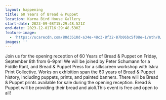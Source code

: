 ```yaml
---
layout: happening
title: 60 Years of Bread & Puppet
location: Karma Bird House Gallery
start-date: 2023-09-08T15:29:48.521Z
end-date: 2023-12-01T16:29:48.530Z
feature-image:
  - 'https://ucarecdn.com/80d3510d-a34e-48c3-8f32-87b06bc5f08e~1/nth/0/'
images: ''
---
```

Join us for the opening reception of 60 Years of Bread & Puppet on Friday, September 8th from 6–9pm! We will be joined by Peter Schumann for a Fiddle Rant, and Bread & Puppet Press for a silkscreen workshop with Iskra Print Collective. Works on exhibition span the 60 years of Bread & Puppet history, including puppets, prints, and painted banners. There will be Bread & Puppet prints available for sale during the opening reception. Bread & Puppet will be providing their bread and aioli.This event is free and open to all!
